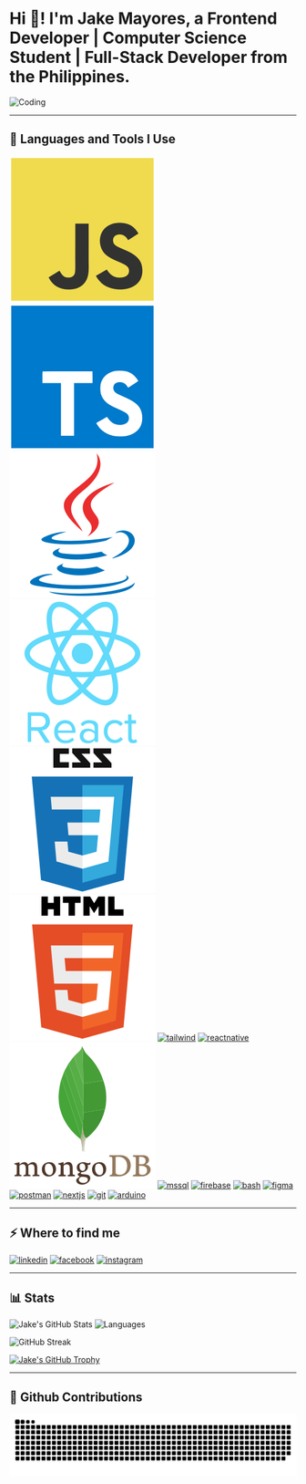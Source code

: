 # Hi 👋! I'm Jake Mayores, a Frontend Developer | Computer Science Student | Full-Stack Developer from the Philippines.

![Coding](https://www.w3webschool.com/wp-content/uploads/2022/10/developer.gif)

---

## 🚀 Languages and Tools I Use

[![javascript](https://raw.githubusercontent.com/devicons/devicon/master/icons/javascript/javascript-original.svg)](https://raw.githubusercontent.com/devicons/devicon/master/icons/javascript/javascript-original.svg)
[![typescript](https://raw.githubusercontent.com/devicons/devicon/master/icons/typescript/typescript-original.svg)](https://raw.githubusercontent.com/devicons/devicon/master/icons/typescript/typescript-original.svg)
[![java](https://raw.githubusercontent.com/devicons/devicon/master/icons/java/java-original.svg)](https://raw.githubusercontent.com/devicons/devicon/master/icons/java/java-original.svg)
[![react](https://raw.githubusercontent.com/devicons/devicon/master/icons/react/react-original-wordmark.svg)](https://raw.githubusercontent.com/devicons/devicon/master/icons/react/react-original-wordmark.svg)
[![css3](https://raw.githubusercontent.com/devicons/devicon/master/icons/css3/css3-original-wordmark.svg)](https://raw.githubusercontent.com/devicons/devicon/master/icons/css3/css3-original-wordmark.svg)
[![html5](https://raw.githubusercontent.com/devicons/devicon/master/icons/html5/html5-original-wordmark.svg)](https://raw.githubusercontent.com/devicons/devicon/master/icons/html5/html5-original-wordmark.svg)
[![tailwind](https://www.vectorlogo.zone/logos/tailwindcss/tailwindcss-icon.svg)](https://www.vectorlogo.zone/logos/tailwindcss/tailwindcss-icon.svg)
[![reactnative](https://reactnative.dev/img/header_logo.svg)](https://reactnative.dev/img/header_logo.svg)
[![mongodb](https://raw.githubusercontent.com/devicons/devicon/master/icons/mongodb/mongodb-original-wordmark.svg)](https://raw.githubusercontent.com/devicons/devicon/master/icons/mongodb/mongodb-original-wordmark.svg)
[![mssql](https://www.svgrepo.com/show/303229/microsoft-sql-server-logo.svg)](https://www.svgrepo.com/show/303229/microsoft-sql-server-logo.svg)
[![firebase](https://www.vectorlogo.zone/logos/firebase/firebase-icon.svg)](https://www.vectorlogo.zone/logos/firebase/firebase-icon.svg)
[![bash](https://www.vectorlogo.zone/logos/gnu_bash/gnu_bash-icon.svg)](https://www.vectorlogo.zone/logos/gnu_bash/gnu_bash-icon.svg)
[![figma](https://www.vectorlogo.zone/logos/figma/figma-icon.svg)](https://www.vectorlogo.zone/logos/figma/figma-icon.svg)
[![postman](https://www.vectorlogo.zone/logos/getpostman/getpostman-icon.svg)](https://www.vectorlogo.zone/logos/getpostman/getpostman-icon.svg)
[![nextjs](https://cdn.worldvectorlogo.com/logos/nextjs-2.svg)](https://cdn.worldvectorlogo.com/logos/nextjs-2.svg)
[![git](https://www.vectorlogo.zone/logos/git-scm/git-scm-icon.svg)](https://www.vectorlogo.zone/logos/git-scm/git-scm-icon.svg)
[![arduino](https://cdn.worldvectorlogo.com/logos/arduino-1.svg)](https://cdn.worldvectorlogo.com/logos/arduino-1.svg)

---

## ⚡️ Where to find me

[![linkedin](https://img.shields.io/badge/linkedin-logo?style=for-the-badge&logo=linkedin&logoColor=white&color=%230a77b6)](https://ph.linkedin.com/in/jake-mayores)
[![facebook](https://img.shields.io/badge/facebook-logo?style=for-the-badge&logo=facebook&logoColor=white&color=%230866ff)](https://www.facebook.com/jakejmayores)
[![instagram](https://img.shields.io/badge/instagram-logo?style=for-the-badge&logo=instagram&logoColor=white&color=%23F35369)](https://www.instagram.com/mayoresjake)

---

## 📊 Stats

![Jake's GitHub Stats](https://github-readme-stats.vercel.app/api?username=Mayores-04&show_icons=true&locale=en&theme=dracula)
![Languages](https://github-readme-stats.vercel.app/api/top-langs?username=Mayores-04&locale=en&layout=compact&card_width=320&langs_count=5&theme=dracula)

![GitHub Streak](https://github-readme-streak-stats.herokuapp.com/?user=Mayores-04)

[![Jake's GitHub Trophy](https://github-profile-trophy.vercel.app/?username=Mayores-04)](https://github.com/ryo-ma/github-profile-trophy)

---

## 🐍 Github Contributions

![github-contribution-grid-snake](https://raw.githubusercontent.com/platane/snk/output/github-contribution-grid-snake.svg)
